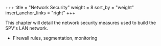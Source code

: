 +++
title = "Network Security"
weight = 8
sort_by = "weight"
insert_anchor_links = "right"
+++

This chapter will detail the network security measures used to build the SPV's LAN network.

- Firewall rules, segmentation, monitoring
